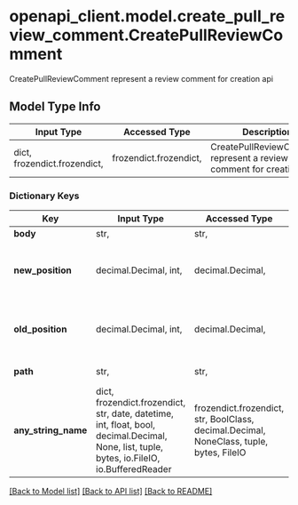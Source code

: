 # openapi_client.model.create_pull_review_comment.CreatePullReviewComment

CreatePullReviewComment represent a review comment for creation api

## Model Type Info
Input Type | Accessed Type | Description | Notes
------------ | ------------- | ------------- | -------------
dict, frozendict.frozendict,  | frozendict.frozendict,  | CreatePullReviewComment represent a review comment for creation api | 

### Dictionary Keys
Key | Input Type | Accessed Type | Description | Notes
------------ | ------------- | ------------- | ------------- | -------------
**body** | str,  | str,  |  | [optional] 
**new_position** | decimal.Decimal, int,  | decimal.Decimal,  | if comment to new file line or 0 | [optional] value must be a 64 bit integer
**old_position** | decimal.Decimal, int,  | decimal.Decimal,  | if comment to old file line or 0 | [optional] value must be a 64 bit integer
**path** | str,  | str,  | the tree path | [optional] 
**any_string_name** | dict, frozendict.frozendict, str, date, datetime, int, float, bool, decimal.Decimal, None, list, tuple, bytes, io.FileIO, io.BufferedReader | frozendict.frozendict, str, BoolClass, decimal.Decimal, NoneClass, tuple, bytes, FileIO | any string name can be used but the value must be the correct type | [optional]

[[Back to Model list]](../../README.md#documentation-for-models) [[Back to API list]](../../README.md#documentation-for-api-endpoints) [[Back to README]](../../README.md)


